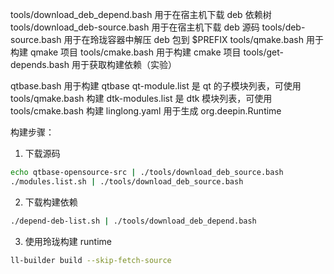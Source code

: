 tools/download_deb_depend.bash 用于在宿主机下载 deb 依赖树
tools/download_deb-source.bash 用于在宿主机下载 deb 源码
tools/deb-source.bash 用于在玲珑容器中解压 deb 包到 $PREFIX
tools/qmake.bash 用于构建 qmake 项目
tools/cmake.bash 用于构建 cmake 项目
tools/get-depends.bash 用于获取构建依赖（实验）

qtbase.bash 用于构建 qtbase
qt-module.list 是 qt 的子模块列表，可使用 tools/qmake.bash 构建
dtk-modules.list 是 dtk 模块列表，可使用 tools/cmake.bash 构建
linglong.yaml 用于生成 org.deepin.Runtime

构建步骤：

1. 下载源码

```bash
echo qtbase-opensource-src | ./tools/download_deb_source.bash
./modules.list.sh | ./tools/download_deb_source.bash
```

2. 下载构建依赖

```bash
./depend-deb-list.sh | ./tools/download_deb_depend.bash
```

3. 使用玲珑构建 runtime

```bash
ll-builder build --skip-fetch-source
```
